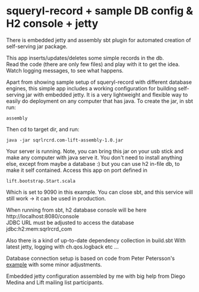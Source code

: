 squeryl-record + sample DB config & H2 console + jetty
======================================================

There is embedded jetty and assembly sbt plugin for automated creation
of self-serving jar package.

This app inserts/updates/deletes some simple records in the db.  
Read the code (there are only few files) and play with it to get the idea.  
Watch logging messages, to see what happens.

Apart from showing sample setup of squeryl-record with different database
engines, this simple app includes a working configuration for building
self-serving jar with embedded jetty. It is a very lightweight and flexible
way to easily do deployment on any computer that has java. To create the
jar, in sbt run:

    assembly
    
Then cd to target dir, and run:

    java -jar sqrlrcrd.com-lift-assembly-1.0.jar
    
Your server is running. Note, you can bring this jar on your usb stick and make
any computer with java serve it. You don't need to install anything else,
except from maybe a database :) but you can use h2 in-file db, to make it
self contained. Access this app on port defined in

    lift.bootstrap.Start.scala
    
Which is set to 9090 in this example. You can close sbt, and this service
will still work -> it can be used in production.

When running from sbt, h2 database console will be here  
http://localhost:8080/console  
JDBC URL must be adjusted to access the database  
jdbc:h2:mem:sqrlrcrd_com  

Also there is a kind of up-to-date dependency collection in build.sbt
With latest jetty, logging with ch.qos.logback etc ...

Database connection setup is based on code from Peter Petersson's
[example](https://github.com/karma4u101/Basic-SquerylRecord-User-Setup)
with some minor adjustments.

Embedded jetty configuration assembled by me with big help from Diego Medina
and Lift mailing list participants.

